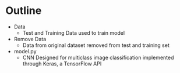 # Outline
- Data
  + Test and Training Data used to train model
- Remove Data
  + Data from original dataset removed from test and training set
- model.py
  + CNN Designed for multiclass image classification implemented through Keras, a TensorFlow API
